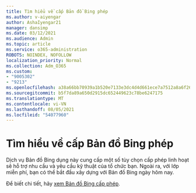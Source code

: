 ```yaml
---
title: Tìm hiểu về cấp Bản đồ Bing phép
ms.author: v-aiyengar
author: AshaIyengar21
manager: dansimp
ms.date: 03/12/2021
ms.audience: Admin
ms.topic: article
ms.service: o365-administration
ROBOTS: NOINDEX, NOFOLLOW
localization_priority: Normal
ms.collection: Adm_O365
ms.custom:
- "9005302"
- "9213"
ms.openlocfilehash: a38a66bb70939a1b520e7133e3dc4d4d661ece7a7512a8a6f263bcc365c71165
ms.sourcegitcommit: b5f7da89a650d2915dc652449623c78be6247175
ms.translationtype: MT
ms.contentlocale: vi-VN
ms.lasthandoff: 08/05/2021
ms.locfileid: "54077960"
---
```

# <a name="learn-about-bing-maps-licensing"></a>Tìm hiểu về cấp Bản đồ Bing phép

Dịch vụ Bản đồ Bing dụng này cung cấp một số tùy chọn cấp phép linh hoạt sẽ hỗ trợ nhu cầu và yêu cầu kỹ thuật của tổ chức bạn. Ngoài ra, với lớp miễn phí, bạn có thể bắt đầu xây dựng với Bản đồ Bing ngày hôm nay.

Để biết chi tiết, hãy [xem Bản đồ Bing cấp phép](https://go.microsoft.com/fwlink/?linkid=2150203).
